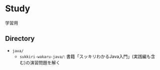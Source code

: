 # Study

学習用

## Directory

- `java/`
    - `sukkiri-wakaru-java/`: 書籍「スッキリわかるJava入門」(実践編も含む)の演習問題を解く


